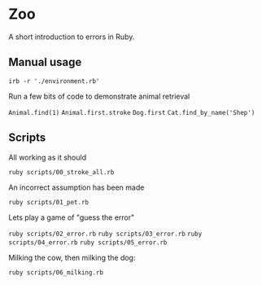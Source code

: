 # Zoo

A short introduction to errors in Ruby.

## Manual usage

`irb -r './environment.rb'`

Run a few bits of code to demonstrate animal retrieval

`Animal.find(1)`
`Animal.first.stroke`
`Dog.first`
`Cat.find_by_name('Shep')`

## Scripts

All working as it should

`ruby scripts/00_stroke_all.rb`

An incorrect assumption has been made

`ruby scripts/01_pet.rb`

Lets play a game of "guess the error"

`ruby scripts/02_error.rb`
`ruby scripts/03_error.rb`
`ruby scripts/04_error.rb`
`ruby scripts/05_error.rb`

Milking the cow, then milking the dog:

`ruby scripts/06_milking.rb`